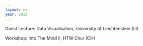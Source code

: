 ```yaml
---
layout: cv
year: 2015
---
```


Guest Lecture: Data Visualisation, University of Liechtenstein (LI)

Workshop: Into The Mind II, HTW Chur (CH)







